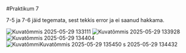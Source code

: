 #Praktikum 7 

7-5 ja 7-6 jäid tegemata, sest tekkis error ja ei saanud hakkama.

![Kuvatõmmis 2025-05-29 133111](https://github.com/user-attachments/assets/15359ef8-2e47-4b15-b153-9826c1c06370)
![Kuvatõmmis 2025-05-29 133928](https://github.com/user-attachments/assets/e7c402dd-3440-4b95-80d4-4c7269d4b182)
![Kuvatõmmis 2025-05-29 134404](https://github.com/user-attachments/assets/acc14a37-f2b0-44dc-a741-00ab542a8dee)
![Kuvatõmmi![Kuvatõmmis 2025-05-29 135450](https://github.com/user-attachments/assets/e02fec1b-af6c-4522-8576-9df2ee6f77d0)
s 2025-05-29 134432](https://github.com/user-attachments/assets/71ec6ad2-80bc-41d8-94bd-f99d1e23f2e5)
